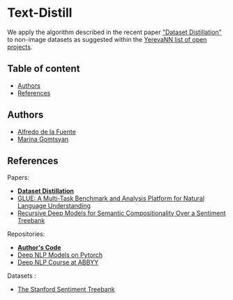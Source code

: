 # Text-Distill

We apply the algorithm described in the recent paper ["Dataset Distillation"](https://arxiv.org/pdf/1811.10959.pdf) to non-image datasets as suggested within the [YerevaNN list of open projects](https://mlevn.org/projects/ideas/).

## Table of content
- [Authors](#authors)
- [References](#references)

## Authors

 - [Alfredo de la Fuente](https://alfo5123.github.io/)
 - [Marina Gomtsyan](https://github.com/marinagomtsian)
 
 ## References 
 
 Papers:
 
- **[Dataset Distillation](https://arxiv.org/pdf/1811.10959.pdf)**
- [GLUE: A Multi-Task Benchmark and Analysis Platform for Natural Language Understanding](https://arxiv.org/pdf/1804.07461.pdf)
- [Recursive Deep Models for Semantic Compositionality Over a Sentiment Treebank](https://nlp.stanford.edu/~socherr/EMNLP2013_RNTN.pdf)

 
 Repositories:
 
 - **[Author's Code](https://github.com/SsnL/dataset-distillation)**
 - [Deep NLP Models on Pytorch](https://github.com/DSKSD/DeepNLP-models-Pytorch)
 - [Deep NLP Course at ABBYY](https://github.com/DanAnastasyev/DeepNLP-Course)
 
 Datasets :
 - [The Stanford Sentiment Treebank](https://nlp.stanford.edu/sentiment/index.html)
